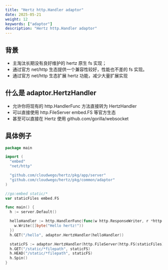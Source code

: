 ```yaml
---
title: "Hertz http.Handler adaptor"
date: 2025-05-21
weight: 12
keywords: ["adaptor"]
description: "Hertz http.Handler adaptor"
---
```


## 背景
- 主淘汰长期没有良好维护的 hertz 原生 fs 实现；
- 通过官方 net/http 生态提供一个兼容性较好，性能也不差的 fs 实现。
- 通过官方 net/http 生态扩展 hertz 功能，减少大量扩展实现

## 什么是 adaptor.HertzHandler
- 允许你将现有的 http.HandlerFunc 方法直接转为 HertzHandler
- 可以直接使用 http.FileServer embed.FS 等官方生态
- 甚至可以直接在 Hertz 使用 github.com/gorilla/websocket

## 具体例子
```go
package main

import (
  "embed"
  "net/http"

  "github.com/cloudwego/hertz/pkg/app/server"
  "github.com/cloudwego/hertz/pkg/common/adaptor"
)

//go:embed static/*
var staticFiles embed.FS

func main() {
  h := server.Default()

  helloHandler := http.HandlerFunc(func(w http.ResponseWriter, r *http.Request) {
    w.Write([]byte("Hello hertz!"))
  })
  h.GET("/hello", adaptor.HertzHandler(helloHandler))

  staticFS := adaptor.HertzHandler(http.FileServer(http.FS(staticFiles)))
  h.GET("/static/*filepath", staticFS)
  h.HEAD("/static/*filepath", staticFS)
  h.Spin()
}
```
